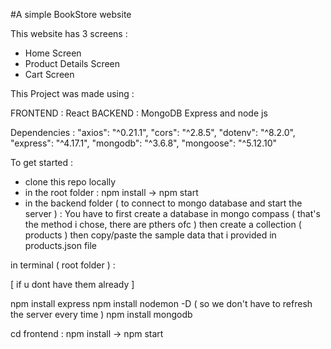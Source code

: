 
#A simple BookStore website

This website has 3 screens :
* Home Screen 
* Product Details Screen 
* Cart Screen 

This Project was made using :

FRONTEND : React 
BACKEND : MongoDB Express and node js 

Dependencies :
    "axios": "^0.21.1",
    "cors": "^2.8.5",
    "dotenv": "^8.2.0",
    "express": "^4.17.1",
    "mongodb": "^3.6.8",
    "mongoose": "^5.12.10"
    
    
To get started :
 - clone this repo locally
 - in the root folder : npm install -> npm start 
 - in the backend folder ( to connect to mongo database and start the server ) :
 You have to first create a database in mongo compass ( that's the method i chose, there are pthers ofc ) then create a collection ( products ) then copy/paste the sample data that i provided in products.json file
 
in terminal ( root folder ) : 

[ if u dont have them already ]

  npm install express
  npm install nodemon -D ( so we don't have to refresh the server every time ) 
  npm install mongodb 

cd frontend : npm install -> npm start 
  
